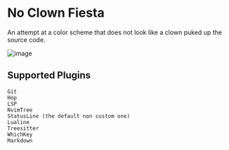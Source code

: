 # No Clown Fiesta

An attempt at a color scheme that does not look like a clown puked up the source code.

![image](https://gustafrydholm.xyz/images/no-clown-fiesta.png)

## Supported Plugins

```
Git
Hop
LSP
NvimTree
StatusLine (the default non custom one)
Lualine
Treesitter
WhichKey
Markdown
```

